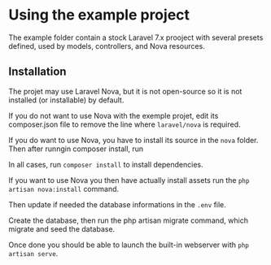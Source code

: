 # Using the example project

The example folder contain a stock Laravel 7.x prooject with several presets defined, used by models, controllers, and Nova resources.

## Installation

The projet may use Laravel Nova, but it  is not open-source so it is not installed (or installable) by default.  

If you do not want to use Nova with the exemple projet, edit its composer.json file to remove the line where `laravel/nova` is required.

If you do want to use Nova, you have to install its source in the `nova` folder. Then after runngin composer install, run 

In all cases, run `composer install` to install dependencies.

If you want to use Nova you then have actually install assets run the `php artisan nova:install` command.

Then update if needed the database informations in the `.env` file.

Create the database, then run the php artisan migrate command, which migrate and seed the database.

Once done you should be able to launch the built-in webserver with `php artisan serve`.

